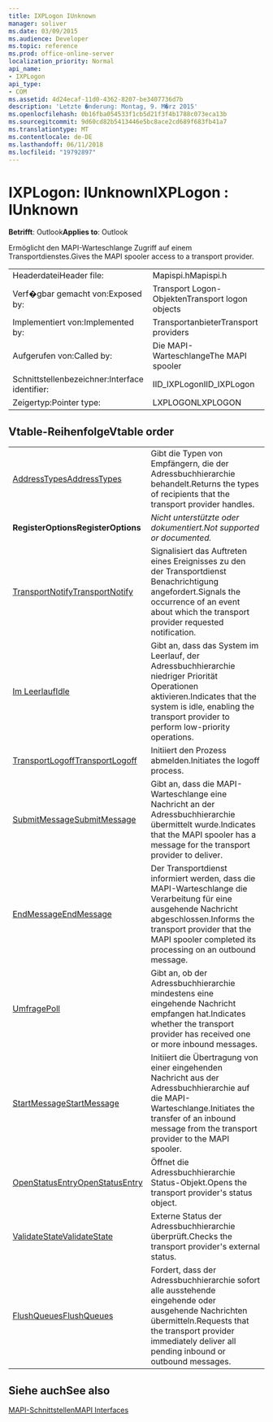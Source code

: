 ```yaml
---
title: IXPLogon IUnknown
manager: soliver
ms.date: 03/09/2015
ms.audience: Developer
ms.topic: reference
ms.prod: office-online-server
localization_priority: Normal
api_name:
- IXPLogon
api_type:
- COM
ms.assetid: 4d24ecaf-11d0-4362-8207-be3407736d7b
description: 'Letzte �nderung: Montag, 9. M�rz 2015'
ms.openlocfilehash: 0b16fba054533f1cb5d21f3f4b1788c073eca13b
ms.sourcegitcommit: 9d60cd82b5413446e5bc8ace2cd689f683fb41a7
ms.translationtype: MT
ms.contentlocale: de-DE
ms.lasthandoff: 06/11/2018
ms.locfileid: "19792897"
---
```

# <a name="ixplogon--iunknown"></a><span data-ttu-id="024a0-103">IXPLogon: IUnknown</span><span class="sxs-lookup"><span data-stu-id="024a0-103">IXPLogon : IUnknown</span></span>

  
  
<span data-ttu-id="024a0-104">**Betrifft**: Outlook</span><span class="sxs-lookup"><span data-stu-id="024a0-104">**Applies to**: Outlook</span></span> 
  
<span data-ttu-id="024a0-105">Ermöglicht den MAPI-Warteschlange Zugriff auf einem Transportdienstes.</span><span class="sxs-lookup"><span data-stu-id="024a0-105">Gives the MAPI spooler access to a transport provider.</span></span> 
  
|||
|:-----|:-----|
|<span data-ttu-id="024a0-106">Headerdatei</span><span class="sxs-lookup"><span data-stu-id="024a0-106">Header file:</span></span>  <br/> |<span data-ttu-id="024a0-107">Mapispi.h</span><span class="sxs-lookup"><span data-stu-id="024a0-107">Mapispi.h</span></span>  <br/> |
|<span data-ttu-id="024a0-108">Verf�gbar gemacht von:</span><span class="sxs-lookup"><span data-stu-id="024a0-108">Exposed by:</span></span>  <br/> |<span data-ttu-id="024a0-109">Transport Logon-Objekten</span><span class="sxs-lookup"><span data-stu-id="024a0-109">Transport logon objects</span></span>  <br/> |
|<span data-ttu-id="024a0-110">Implementiert von:</span><span class="sxs-lookup"><span data-stu-id="024a0-110">Implemented by:</span></span>  <br/> |<span data-ttu-id="024a0-111">Transportanbieter</span><span class="sxs-lookup"><span data-stu-id="024a0-111">Transport providers</span></span>  <br/> |
|<span data-ttu-id="024a0-112">Aufgerufen von:</span><span class="sxs-lookup"><span data-stu-id="024a0-112">Called by:</span></span>  <br/> |<span data-ttu-id="024a0-113">Die MAPI-Warteschlange</span><span class="sxs-lookup"><span data-stu-id="024a0-113">The MAPI spooler</span></span>  <br/> |
|<span data-ttu-id="024a0-114">Schnittstellenbezeichner:</span><span class="sxs-lookup"><span data-stu-id="024a0-114">Interface identifier:</span></span>  <br/> |<span data-ttu-id="024a0-115">IID_IXPLogon</span><span class="sxs-lookup"><span data-stu-id="024a0-115">IID_IXPLogon</span></span>  <br/> |
|<span data-ttu-id="024a0-116">Zeigertyp:</span><span class="sxs-lookup"><span data-stu-id="024a0-116">Pointer type:</span></span>  <br/> |<span data-ttu-id="024a0-117">LXPLOGON</span><span class="sxs-lookup"><span data-stu-id="024a0-117">LXPLOGON</span></span>  <br/> |
   
## <a name="vtable-order"></a><span data-ttu-id="024a0-118">Vtable-Reihenfolge</span><span class="sxs-lookup"><span data-stu-id="024a0-118">Vtable order</span></span>

|||
|:-----|:-----|
|[<span data-ttu-id="024a0-119">AddressTypes</span><span class="sxs-lookup"><span data-stu-id="024a0-119">AddressTypes</span></span>](ixplogon-addresstypes.md) <br/> |<span data-ttu-id="024a0-120">Gibt die Typen von Empfängern, die der Adressbuchhierarchie behandelt.</span><span class="sxs-lookup"><span data-stu-id="024a0-120">Returns the types of recipients that the transport provider handles.</span></span>  <br/> |
|<span data-ttu-id="024a0-121">**RegisterOptions**</span><span class="sxs-lookup"><span data-stu-id="024a0-121">**RegisterOptions**</span></span> <br/> | <span data-ttu-id="024a0-122">*Nicht unterstützte oder dokumentiert.*</span><span class="sxs-lookup"><span data-stu-id="024a0-122">*Not supported or documented.*</span></span>  <br/> |
|[<span data-ttu-id="024a0-123">TransportNotify</span><span class="sxs-lookup"><span data-stu-id="024a0-123">TransportNotify</span></span>](ixplogon-transportnotify.md) <br/> |<span data-ttu-id="024a0-124">Signalisiert das Auftreten eines Ereignisses zu den der Transportdienst Benachrichtigung angefordert.</span><span class="sxs-lookup"><span data-stu-id="024a0-124">Signals the occurrence of an event about which the transport provider requested notification.</span></span>  <br/> |
|[<span data-ttu-id="024a0-125">Im Leerlauf</span><span class="sxs-lookup"><span data-stu-id="024a0-125">Idle</span></span>](ixplogon-idle.md) <br/> |<span data-ttu-id="024a0-126">Gibt an, dass das System im Leerlauf, der Adressbuchhierarchie niedriger Priorität Operationen aktivieren.</span><span class="sxs-lookup"><span data-stu-id="024a0-126">Indicates that the system is idle, enabling the transport provider to perform low-priority operations.</span></span>  <br/> |
|[<span data-ttu-id="024a0-127">TransportLogoff</span><span class="sxs-lookup"><span data-stu-id="024a0-127">TransportLogoff</span></span>](ixplogon-transportlogoff.md) <br/> |<span data-ttu-id="024a0-128">Initiiert den Prozess abmelden.</span><span class="sxs-lookup"><span data-stu-id="024a0-128">Initiates the logoff process.</span></span>  <br/> |
|[<span data-ttu-id="024a0-129">SubmitMessage</span><span class="sxs-lookup"><span data-stu-id="024a0-129">SubmitMessage</span></span>](ixplogon-submitmessage.md) <br/> |<span data-ttu-id="024a0-130">Gibt an, dass die MAPI-Warteschlange eine Nachricht an der Adressbuchhierarchie übermittelt wurde.</span><span class="sxs-lookup"><span data-stu-id="024a0-130">Indicates that the MAPI spooler has a message for the transport provider to deliver.</span></span>  <br/> |
|[<span data-ttu-id="024a0-131">EndMessage</span><span class="sxs-lookup"><span data-stu-id="024a0-131">EndMessage</span></span>](ixplogon-endmessage.md) <br/> |<span data-ttu-id="024a0-132">Der Transportdienst informiert werden, dass die MAPI-Warteschlange die Verarbeitung für eine ausgehende Nachricht abgeschlossen.</span><span class="sxs-lookup"><span data-stu-id="024a0-132">Informs the transport provider that the MAPI spooler completed its processing on an outbound message.</span></span>  <br/> |
|[<span data-ttu-id="024a0-133">Umfrage</span><span class="sxs-lookup"><span data-stu-id="024a0-133">Poll</span></span>](ixplogon-poll.md) <br/> |<span data-ttu-id="024a0-134">Gibt an, ob der Adressbuchhierarchie mindestens eine eingehende Nachricht empfangen hat.</span><span class="sxs-lookup"><span data-stu-id="024a0-134">Indicates whether the transport provider has received one or more inbound messages.</span></span>  <br/> |
|[<span data-ttu-id="024a0-135">StartMessage</span><span class="sxs-lookup"><span data-stu-id="024a0-135">StartMessage</span></span>](ixplogon-startmessage.md) <br/> |<span data-ttu-id="024a0-136">Initiiert die Übertragung von einer eingehenden Nachricht aus der Adressbuchhierarchie auf die MAPI-Warteschlange.</span><span class="sxs-lookup"><span data-stu-id="024a0-136">Initiates the transfer of an inbound message from the transport provider to the MAPI spooler.</span></span>  <br/> |
|[<span data-ttu-id="024a0-137">OpenStatusEntry</span><span class="sxs-lookup"><span data-stu-id="024a0-137">OpenStatusEntry</span></span>](ixplogon-openstatusentry.md) <br/> |<span data-ttu-id="024a0-138">Öffnet die Adressbuchhierarchie Status-Objekt.</span><span class="sxs-lookup"><span data-stu-id="024a0-138">Opens the transport provider's status object.</span></span>  <br/> |
|[<span data-ttu-id="024a0-139">ValidateState</span><span class="sxs-lookup"><span data-stu-id="024a0-139">ValidateState</span></span>](ixplogon-validatestate.md) <br/> |<span data-ttu-id="024a0-140">Externe Status der Adressbuchhierarchie überprüft.</span><span class="sxs-lookup"><span data-stu-id="024a0-140">Checks the transport provider's external status.</span></span>  <br/> |
|[<span data-ttu-id="024a0-141">FlushQueues</span><span class="sxs-lookup"><span data-stu-id="024a0-141">FlushQueues</span></span>](ixplogon-flushqueues.md) <br/> |<span data-ttu-id="024a0-142">Fordert, dass der Adressbuchhierarchie sofort alle ausstehende eingehende oder ausgehende Nachrichten übermitteln.</span><span class="sxs-lookup"><span data-stu-id="024a0-142">Requests that the transport provider immediately deliver all pending inbound or outbound messages.</span></span>  <br/> |
   
## <a name="see-also"></a><span data-ttu-id="024a0-143">Siehe auch</span><span class="sxs-lookup"><span data-stu-id="024a0-143">See also</span></span>



[<span data-ttu-id="024a0-144">MAPI-Schnittstellen</span><span class="sxs-lookup"><span data-stu-id="024a0-144">MAPI Interfaces</span></span>](mapi-interfaces.md)

